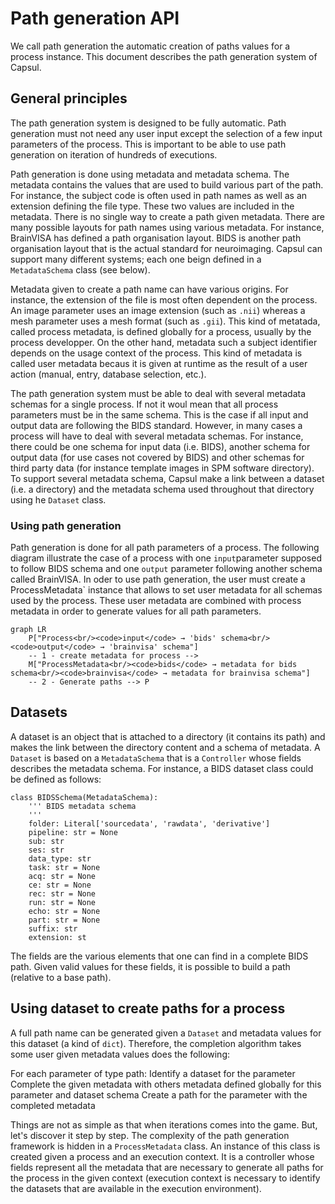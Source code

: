 # Path generation API

We call path generation the automatic creation of paths values for a process instance. This document describes the path generation system of Capsul.


## General principles

The path generation system is designed to be fully automatic. Path generation must not need any user input except the selection of a few input parameters of the process. This is important to be able to use path generation on iteration of hundreds of executions. 

Path generation is done using metadata and metadata schema. The metadata contains the values that are used to build various part of the path. For instance, the subject code is often used in path names as well as an extension defining the file type. These two values are included in the metadata. There is no single way to create a path given metadata. There are many possible layouts for path names using various metadata. For instance, BrainVISA has defined a path organisation layout. BIDS is another path organisation layout that is the actual standard for neuroimaging. Capsul can support many different systems; each one beign defined in a `MetadataSchema` class (see below).

Metadata given to create a path name can have various origins. For instance, the extension of the file is most often dependent on the process. An image parameter uses an image extension (such as `.nii`) whereas a mesh parameter uses a mesh format (such as `.gii`). This kind of metatada, called process metadata, is defined globally for a process, usually by the process developper. On the other hand, metadata such a subject identifier depends on the usage context of the process. This kind of metadata is called user metadata becaus it is given at runtime as the result of a user action (manual, entry, database selection, etc.).

The path generation system must be able to deal with several metadata schemas for a single process. If not it woul mean that all process parameters must be in the same schema. This is the case if all input and output data are following the BIDS standard. However, in many cases a process will have to deal with several metadata schemas. For instance, there could be one schema for input data (i.e. BIDS), another schema for output data (for use cases not covered by BIDS) and other schemas for third party data (for instance template images in SPM software directory). To support several metadata schema, Capsul make a link between a dataset (i.e. a directory) and the metadata schema used throughout that directory using he `Dataset` class.

### Using path generation

Path generation is done for all path parameters of a process. The following diagram illustrate the case of a process with one `input`parameter supposed to follow BIDS schema and one `output` parameter following another schema called BrainVISA. In oder to use path generation, the user must create a ̀ProcessMetadata` instance that allows to set user metadata for all schemas used by the process. These user metadata are combined with process metadata in order to generate values for all path parameters.

```mermaid
graph LR
    P["Process<br/><code>input</code> → 'bids' schema<br/><code>output</code> → 'brainvisa' schema"]
    -- 1 - create metadata for process -->
    M["ProcessMetadata<br/><code>bids</code> → metadata for bids schema<br/><code>brainvisa</code> → metadata for brainvisa schema"]
    -- 2 - Generate paths --> P
```

## Datasets

A dataset is an object that is attached to a directory (it contains its path) and makes the link between the directory content and a schema of metadata. A `Dataset` is based on a `MetadataSchema` that is a `Controller` whose fields describes the metadata schema. For instance, a BIDS dataset class could be defined as follows:

```
class BIDSSchema(MetadataSchema):
    ''' BIDS metadata schema
    '''
    folder: Literal['sourcedata', 'rawdata', 'derivative']
    pipeline: str = None
    sub: str
    ses: str
    data_type: str
    task: str = None
    acq: str = None
    ce: str = None
    rec: str = None
    run: str = None
    echo: str = None
    part: str = None
    suffix: str
    extension: st

```

The fields are the various elements that one can find in a complete BIDS path. Given valid values for these fields, it is possible to build a path (relative to a base path).

## Using dataset to create paths for a process

A full path name can be generated given a `Dataset` and metadata values for this dataset (a kind of `dict`). Therefore, the completion algorithm takes some user given metadata values does the following:

For each parameter of type path:
    Identify a dataset for the parameter
    Complete the given metadata with others metadata defined globally for this parameter and dataset schema
    Create a path for the parameter with the completed metadata

Things are not as simple as that when iterations comes into the game. But, let's discover it step by step. The complexity of the path generation framework is hidden in a `ProcessMetadata` class. An instance of this class is created given a process and an execution context. It is a controller whose fields represent all the metadata that are necessary to generate all paths for the process in the given context (execution context is necessary to identify the datasets that are available in the execution environment).
